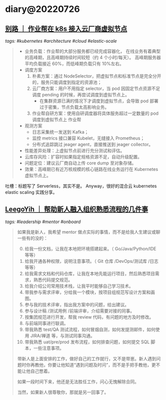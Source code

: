 # diary@20220726

## [别路 ｜ 作业帮在 k8s 接入云厂商虚拟节点](https://www.infoq.cn/article/TWzvplySyD8CTJ09VKCU)
_tags: #kubernetes #architecture #cloud #elastic-scale_

> - 业务负载：作业帮的大部分服务都已经完成容器化，
>       在线业务有着典型的高峰期，且高峰期持续时间较短（约 4 个小时/每天）。
>       高峰期服务器平均负载接近 60%，而低峰期负载只有 10%左右。
> - 调度方案
>   1. 朴素方案：通过 NodeSelector，把虚拟节点和标准节点是完全分开的，服务只能调度到指定的资源池；
>   1. 云厂商方案：用户不用指定 selector，当 pod 因固定节点资源不足调度 pending 的时候，再尝试调度到虚拟节点上。
>       - 在集群资源已满的情况下才调度到虚拟节点，会导致 pod 部署过于密集，节点负载太高影响业务。
>   1. 作业帮自研方案：使用自研调度器将具体服务超过一定数量的 pod 调度到虚拟节点上
作业帮
> - 观测方案
>   - 日志采集统一发送到 Kafka；
>   - 监控 metrics 接口兼容 Kubelet，无缝接入 Prometheus；
>   - 分布式追踪跳过 jeager agent，直接推送到 jeager collector。
> - 性能差异处理：上虚拟节点前进行充分测试和评估。
> - 云库存风险：扩容时如果指定规格资源不足，自动升级配置。
> - 问题定位：建议云厂商自动上传 core dump 至对象存储。
> - 效果：高峰期已有近万核规模的核心链路在线业务运行在 Kubernetes 虚拟节点上。

吐槽：标题写了 Serverless，其实不是。
    Anyway，很好的混合云 kubernetes elastic scaling 实践分享。

## [LeegoYih ｜ 帮助新人融入组织熟悉流程的几件事](https://www.v2ex.com/t/868776#r_11921394)
_tags: #leadership #mentor #onboard_

> 如果我是新人，我希望 mentor 做点实际的事情，而不是给我人生建议或聊一些有的没的：
>
> 0. 给我一份文档，让我在本地把环境搭建起来。（ Go/Java/Python/IDE 等等）
> 1. 给我开通各种权限，说明注意事项。（ Git 仓库 /DevOps/测试库 /日志等等）
> 2. 给我需求文档和代码仓库，让我在本地先能运行项目，然后熟悉项目需求，熟悉代码提交规范。
> 3. 给我介绍公司常用技术栈，让我平时能够自己学习技术。
> 4. 带我参与需求评审，分给我一个模块，按项目组规范写设计方案和画图。
> 5. 参与我的技术评审，指出我方案中的问题，给出建议。
> 6. 参与设计稿 /测试用例 /前端评审，介绍需要对接的同事。
> 7. 按集团规范进行开发，帮我 review 代码，有问题的地方及时修改。
> 8. 与前端同事进行联调。
> 9. 带我熟悉 test/QA 测试流程，如何冒烟自测，如何发提测邮件，如何使用 JIRA/禅道 等，与测试同事沟通。
> 10. 带我熟悉 uat/pre/prod 发布流程，如何排查问题，如何提交 SQL 脚本，一些注意事项。
>
> 带新人是上面安排的工作，做好自己的工作就行，又不是带崽。新人遇到问题时你再教他，你要让他知道“遇到问题及时问”，而不是手把手教他，更不能让他自己憋着。
>
> 如果一段时间下来，他还是无法胜任工作，问心无愧解除合同。
>
> 当然，如果新人很尊敬你，那就是另一回事了。
